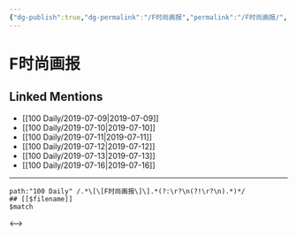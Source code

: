 ```yaml
---
{"dg-publish":true,"dg-permalink":"/F时尚画报","permalink":"/F时尚画报/","created":"2023-03-27T13:55:55.918+08:00","updated":"2023-03-27T13:55:56.345+08:00"}
---
```


# F时尚画报

## Linked Mentions
- [[100 Daily/2019-07-09\|2019-07-09]]
- [[100 Daily/2019-07-10\|2019-07-10]]
- [[100 Daily/2019-07-11\|2019-07-11]]
- [[100 Daily/2019-07-12\|2019-07-12]]
- [[100 Daily/2019-07-13\|2019-07-13]]
- [[100 Daily/2019-07-16\|2019-07-16]]


---

```expander
path:"100 Daily" /.*\[\[F时尚画报\]\].*(?:\r?\n(?!\r?\n).*)*/
## [[$filename]]
$match
```

<-->